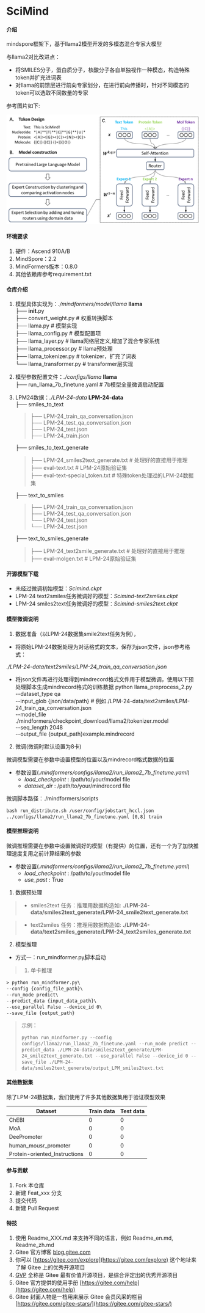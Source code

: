 # SciMind

#### 介绍

mindspore框架下，基于llama2模型开发的多模态混合专家大模型

与llama2对比改进点：

- 将SMILES分子，蛋白质分子，核酸分子各自单独视作一种模态，构造特殊token并扩充进词表
- 对llama的前馈层进行前向专家划分，在进行前向传播时，针对不同模态的token可以选取不同数量的专家

参考图片如下:

![这是图片](https://github.com/fangxintao/SciMind/blob/main/picture/scimind.png?raw=true "SciMind")

#### 环境要求

1. 硬件：Ascend 910A/B
2. MindSpore：2.2
3. MindFormers版本：0.8.0
4. 其他依赖库参考requirement.txt

#### 仓库介绍

1. 模型具体实现为：*./mindformers/model/llama*
   **llama**\
   ├── __init__.py\
   ├── convert_weight.py         # 权重转换脚本\
   ├── llama.py                  # 模型实现\
   ├── llama_config.py           # 模型配置项\
   ├── llama_layer.py            # llama网络层定义,增加了混合专家系统\
   ├── llama_processor.py        # llama预处理\
   ├── llama_tokenizer.py        # tokenizer，扩充了词表\
   └── llama_transformer.py      # transformer层实现
2. 模型参数配置文件：*./configs/llama*
   **llama**\
   ├── run_llama_7b_finetune.yaml         # 7b模型全量微调启动配置
3. LPM24数据：*./LPM-24-data*
   **LPM-24-data**\
   ├── smiles_to_text
   
   > ├── LPM-24_train_qa_conversation.json\
   > ├── LPM-24_test_qa_conversation.json\
   > ├── LPM-24_test.json\
   > ├── LPM-24_train.json
   
   ├── smiles_to_text_generate
   
   > ├── LPM-24_smiles2text_generate.txt # 处理好的直接用于推理\
   > ├── eval-text.txt  # LPM-24原始验证集\
   > ├── eval-text-special_token.txt  # 特殊token处理过的LPM-24数据集
   
   ├── text_to_smiles
   
   > ├── LPM-24_train_qa_conversation.json\
   > ├── LPM-24_test_qa_conversation.json\
   > └── LPM-24_test.json\
   > └── LPM-24_test.json
   
   ├── text_to_smiles_generate
   
   > ├── LPM-24_text2smile_generate.txt # 处理好的直接用于推理\
   > ├── eval-molgen.txt # LPM-24原始验证集

#### 开源模型下载
- 未经过微调初始模型：*Scimind.ckpt*
- LPM-24 text2smiles任务微调好的模型：*Scimind-text2smiles.ckpt*
- LPM-24 smiles2text任务微调好的模型：*Scimind-smiles2text.ckpt*

#### 模型微调说明

1. 数据准备（以LPM-24数据集smile2text任务为例），

- 将原始LPM-24数据处理为对话格式的文本，保存为json文件，json参考格式：

*./LPM-24-data/text2smiles/LPM-24_train_qa_conversation.json*

- 将json文件再进行处理得到mindrecord格式文件用于模型微调，使用以下预处理脚本生成mindrecord格式的训练数据
  python llama_preprocess_2.py\
  --dataset_type qa\
  --input_glob {json/data/path} # 例如./LPM-24-data/text2smiles/LPM-24_train_qa_conversation.json\
  --model_file ./mindformers/checkpoint_download/llama2/tokenizer.model\
  --seq_length 2048\
  --output_file {output_path}example.mindrecord

2. 微调(微调时默认设置为8卡)

微调模型需要在参数中设置模型的位置以及mindrecord格式数据的位置

- 参数设置(*.mindformers/configs/llama2/run_llama2_7b_finetune.yaml*)
  - *load_checkpoint* : /path/to/your/model file
  - *dataset_dir* : /path/to/your/mindrecord file

微调脚本路径：./mindformers/scripts

```
bash run_distribute.sh /user/config/jobstart_hccl.json ../configs/llama2/run_llama2_7b_finetune.yaml [0,8] train
```

#### 模型推理说明

微调推理需要在参数中设置微调好的模型（有提供）的位置，还有一个为了加快推理速度复用之前计算结果的参数

- 参数设置(*.mindformers/configs/llama2/run_llama2_7b_finetune.yaml*)
  - *load_checkpoint* : /path/to/your/model file
  - *use_past* : True

1. 数据预处理

> - smiles2text 任务：推理用数据构造如:
>    **./LPM-24-data/smiles2text_generate/LPM-24_smile2text_generate.txt**

> - text2smiles 任务：推理用数据构造如:
>   **./LPM-24-data/text2smiles_generate/LPM-24_text2smiles_generate.txt**

2. 模型推理

- 方式一：run_mindformer.py脚本启动

> 1. 单卡推理
```
> python run_mindformer.py\
--config {config_file_path}\
--run_mode predict\
--predict_data {input_data_path}\
--use_parallel False --device_id 0\
--save_file {output_path}
```


> 示例：
> 
> ```
> python run_mindformer.py --config configs/llama2/run_llama2_7b_finetune.yaml --run_mode predict --predict_data ./LPM-24-data/smiles2text_generate/LPM-24_smile2text_generate.txt --use_parallel False --device_id 0 --save_file ./LPM-24-data/smiles2text_generate/output_LPM_smiles2text.txt
> ```

#### 其他数据集

除了LPM-24数据集，我们使用了许多其他数据集用于验证模型效果

| Dataset  | Train data | Test data |
| ------------- | ------------- | -------------|
| ChEBI  | 0  | 0 |
| MoA | 0  | 0 |
| DeePromoter | 0  | 0 |
| human_mousr_promoter | 0  | 0 |
| Protein-oriented_Instructions | 0  | 0 |

#### 参与贡献

1. Fork 本仓库
2. 新建 Feat_xxx 分支
3. 提交代码
4. 新建 Pull Request

#### 特技

1. 使用 Readme\_XXX.md 来支持不同的语言，例如 Readme\_en.md, Readme\_zh.md
2. Gitee 官方博客 [blog.gitee.com](https://blog.gitee.com)
3. 你可以 [https://gitee.com/explore](https://gitee.com/explore) 这个地址来了解 Gitee 上的优秀开源项目
4. [GVP](https://gitee.com/gvp) 全称是 Gitee 最有价值开源项目，是综合评定出的优秀开源项目
5. Gitee 官方提供的使用手册 [https://gitee.com/help](https://gitee.com/help)
6. Gitee 封面人物是一档用来展示 Gitee 会员风采的栏目 [https://gitee.com/gitee-stars/](https://gitee.com/gitee-stars/)